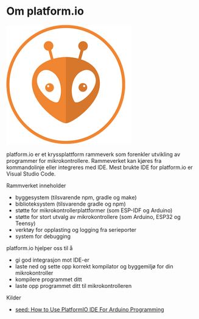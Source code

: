 # Om platform.io

![logo](./img/platformio-logo.png)

platform.io er et kryssplattform rammeverk som forenkler utvikling av programmer for mikrokontrollere. Rammeverket kan kjøres fra kommandolinje eller integreres med IDE. Mest brukte IDE for platform.io
er Visual Studio Code.

Rammverket inneholder
 - byggesystem (tilsvarende npm, gradle og make)
 - biblioteksystem (tilsvarende gradle og npm)
 - støtte for mikrokontrollerplattformer (som ESP-IDF og Arduino)
 - støtte for stort utvalg av mikrokontrollere (som Arduino, ESP32 og Teensy)
 - verktøy for opplasting og logging fra serieporter
 - system for debugging

platform.io hjelper oss til å
 - gi god integrasjon mot IDE-er
 - laste ned og sette opp korrekt kompilator og byggemiljø for din mikrokontroller 
 - kompilere programmet ditt
 - laste opp programmet ditt til mikrokontrolleren


Kilder

* [seed: How to Use PlatformIO IDE For Arduino Programming](https://wiki.seeedstudio.com/Software-PlatformIO/)
